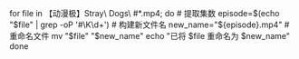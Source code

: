 for file in 【动漫极】Stray\ Dogs\ \#*.mp4; do
    # 提取集数
    episode=$(echo "$file" | grep -oP '#\K\d+')
    # 构建新文件名
    new_name="${episode}.mp4"
    # 重命名文件
    mv "$file" "$new_name"
    echo "已将 $file 重命名为 $new_name"
done
